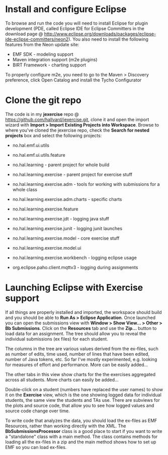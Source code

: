 # Install and configure Eclipse

To browse and run the code you will need to install Eclipse for plugin development (PDE, called Eclipse IDE for Eclipse Committers in the download page @ http://www.eclipse.org/downloads/packages/eclipse-ide-eclipse-committers/neon2). You also need to install the following features from the Neon update site:
- EMF SDK - modeling support
- Maven integration support (m2e plugins)
- BIRT Framework - charting support

To properly configure m2e, you need to go to the Maven > Discovery preference, click Open Catalog and install the Tycho Configurator

# Clone the git repo
The code is in my **jexercise** repo @ https://github.com/hallvard/jexercise.git, clone it and open the import wizard with **Import > Import Existing Projects into Workspace**. Browse to where you've cloned the jexercise repo, check the **Search for nested projects** box and select the following projects:

- no.hal.emf.ui.utils
- no.hal.emf.ui.utils.feature

- no.hal.learning - parent project for whole build
- no.hal.learning.exercise - parent project for exercise stuff

- no.hal.learning.exercise.adm - tools for working with submissions for a whole class
- no.hal.learning.exercise.adm.charts - specific charts
- no.hal.learning.exercise.feature
- no.hal.learning.exercise.jdt - logging java stuff
- no.hal.learning.exercise.junit - logging junit launches
- no.hal.learning.exercise.model - core exercise stuff
- no.hal.learning.exercise.model.ui
- no.hal.learning.exercise.workbench - logging eclipse usage

- org.eclipse.paho.client.mqttv3 - logging during assignments
 
# Launching Eclipse with Exercise support

If all things are properly installed and imported, the workspace should build and you should be able to **Run As > Eclipse Application**. Once launched you can open the submissions view with **Window > Show View... > Other > Bb Submissions**. Click on the **Resources** tab and use the **Zip...** button to load data for an assignment. The tree should allow you to reveal the individual submissions (ex files) for each student.

The columns in the tree are various values derived from the ex-files, such as number of edits, time used, number of lines that have been edited, number of Java tokens, etc. So far I've mostly experimented, e.g. looking for measures of effort and performance. More can be easily added...

The other tabs in this view show charts for the the exercises aggregated across all students. More charts can easily be added...

Double-click on a student (numbers have replaced the user names) to show it on the **Exercise** view, which is the one showing logged data for individual students, the same view the students and TAs use. There are subviews for the plots and source code, that allow you to see how logged values and source code change over time.

To write code that analyzes the data, you should load the ex-files as EMF Resources, rather than working directly with the XML. The **BbSubmissionsProcessor** class is a good place to start if you want to write a "standalone" class with a main method. The class contains methods for loading all the ex-files in a zip and the main method shows how to set up EMF so you can load ex-files.
